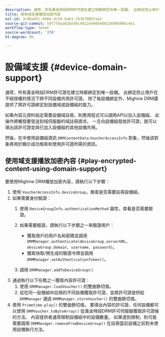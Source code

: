 ```yaml
---
description: 通常，所有黃金時段DRM許可證在建立時都綁定到唯一設備。 此綁定防止用戶在不經授權的情況下跨不同設備共用許可證。 除了每設備綁定外，Mighine DRM還提供了將許可證綁定到設備域或設備組的能力。
title: 使用域支援播放加密內容
exl-id: 3c9badfc-046b-4c56-bde1-7b3b708bfaa2
source-git-commit: 59f7f8aa82be59c4012ee80648032600590bc4e1
workflow-type: tm+mt
source-wordcount: '370'
ht-degree: 0%

---
```


# 設備域支援 {#device-domain-support}

通常，所有黃金時段DRM許可證在建立時都綁定到唯一設備。 此綁定防止用戶在不經授權的情況下跨不同設備共用許可證。 除了每設備綁定外，Mighine DRM還提供了將許可證綁定到設備域或設備組的能力。

如果內容元資料指定需要設備域註冊，則應用程式可以調用API以加入設備組。 此操作將觸發要發送到域伺服器的域註冊請求。 一旦向設備組發放許可證，就可以導出該許可證並與已加入設備組的其他設備共用。

然後，在中使用設備組資訊 `DRMContentData` `VoucherAccessInfo` 對象，然後該對象將用於顯示成功檢索和使用許可證所需的資訊。

## 使用域支援播放加密內容 {#play-encrypted-content-using-domain-support}

要使用Mighine DRM播放加密內容，請執行以下步驟：

1. 使用 `VoucherAccessInfo.deviceGroup`，檢查是否需要註冊設備組。
1. 如果需要身份驗證：
   1. 使用 `DeviceGroupInfo.authenticationMethod` 屬性，查看是否需要驗證。
   1. 如果需要驗證，請執行以下步驟之一來驗證用戶：

      * 獲取用戶的用戶名和密碼並調用 `DRMManager.authenticate(deviceGroup.serverURL, deviceGroup.domain, username, password)`。
      * 獲取快取/預生成的驗證令牌並調用 `DRMManager.setAuthenticationToken()`。
   1. 調用 `DRMManager.addToDeviceGroup()`
1. 通過執行以下任務之一獲取內容許可證：
   1. 使用 `DRMManager.loadVoucher()` 的雙曲餘切值。
   1. 從在同一設備組中註冊的不同設備獲取許可證，並將許可證提供給 `DRMManager` 通過 `DRMManager.storeVoucher()` 的雙曲餘切值。
1. 使用 `Primetime.play()` 的雙曲餘切值。
要導出內容的許可證，任何設備都可以使用 `DRMVoucher.toByteArray()` 從黃金時段DRM許可伺服器獲取許可證後的方法。 內容提供者通常限制設備組中的設備數量。 如果達到限制，則可能需要調用 `DRMManager.removeFromDeviceGroup()` 在註冊當前設備之前對未使用設備執行方法。
